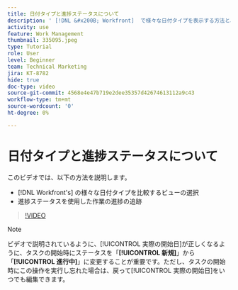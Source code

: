```yaml
---
title: 日付タイプと進捗ステータスについて
description: ' [!DNL &#x200B; Workfront]  で様々な日付タイプを表示する方法と、進捗ステータスを使用して作業の進捗を追跡する方法を説明します。'
activity: use
feature: Work Management
thumbnail: 335095.jpeg
type: Tutorial
role: User
level: Beginner
team: Technical Marketing
jira: KT-8782
hide: true
doc-type: video
source-git-commit: 4568e4e47b719e2dee35357d42674613112a9c43
workflow-type: tm+mt
source-wordcount: '0'
ht-degree: 0%

---
```


# 日付タイプと進捗ステータスについて

このビデオでは、以下の方法を説明します。

* [!DNL Workfront's] の様々な日付タイプを比較するビューの選択
* 進捗ステータスを使用した作業の進捗の追跡

>[!VIDEO](https://video.tv.adobe.com/v/3436608/?quality=12&learn=on&enablevpops&captions=jpn)

>[!NOTE]
>
>ビデオで説明されているように、[!UICONTROL 実際の開始日]が正しくなるように、タスクの開始時にステータスを「**[!UICONTROL 新規]**」から「**[!UICONTROL 進行中]**」に変更することが重要です。ただし、タスクの開始時にこの操作を実行し忘れた場合は、戻って[!UICONTROL 実際の開始日]をいつでも編集できます。


<!--
Task progress status overview
Definitions for the project, task, and issue dates within Workfront
Project timelines
-->
